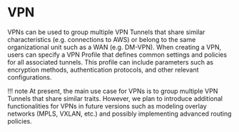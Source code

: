 # VPN

VPNs can be used to group multiple VPN Tunnels that share similar characteristics (e.g. connections to AWS) or belong to the same organizational unit such as a WAN (e.g. DM-VPN). When creating a VPN, users can specify a VPN Profile that defines common settings and policies for all associated tunnels. This profile can include parameters such as encryption methods, authentication protocols, and other relevant configurations.

!!! note
    At present, the main use case for VPNs is to group multiple VPN Tunnels that share similar traits. However, we plan to introduce additional functionalities for VPNs in future versions such as modeling overlay networks (MPLS, VXLAN, etc.) and possibly implementing advanced routing policies.
